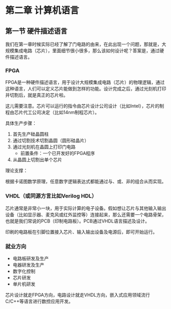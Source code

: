 # 第二章 计算机语言

## 第一节 硬件描述语言

我们在第一章时候实际已经了解了门电路的由来，在此出现一个问题，那就是，大规模集成电路（芯片），里面细节很小很多，那么该如何设计呢？答案是，通过硬件描述语言。

### FPGA

FPGA是一种硬件描述语言，用于设计大规模集成电路（芯片）的物理逻辑，通过这种语言，人们可以定义芯片能做到怎样的功能。设计完成之后，通过光刻机打印并切割后，就是真正的芯片啦。

这儿需要注意。芯片可以运行的指令由芯片设计公司设计（比如Intel），芯片的制程由芯片代工公司决定（比如14nm制程芯片）。

具体生产步骤：

1. 首先生产硅晶圆柱
2. 通过切割技术切割晶圆（圆形硅晶片）
3. 通过光刻机在晶圆上打印门电路
    - 前置条件：一个已开发好的FPGA程序
4. 从晶圆上切割出单个芯片

理论支撑：

根据卡诺图数学原理，任意数字逻辑表达式都能通过与、或、非的组合从而实现。

### VHDL（或同源方言比如Verilog HDL）

芯片通常是非常小一块，用于实际计算的电子设备。假如想让芯片与其他输入输出设备（比如显示器、麦克风或红外监控等）连接起来，那么还需要一个电路骨架，也就是我们常说的PCB（印制电路板）。PCB通过VHDL语言描述及设计。

印刷的电路板在引脚位置接入芯片、输入输出设备及电源后，即可开始运行。

### 就业方向

- 电路板研发及生产
- 电器研发及生产
- 数字化控制
- 芯片研发
- 单片机研发

芯片设计就走FPGA方向，电路设计就走VHDL方向，嵌入式应用领域流行C/C++等语言进行数控应用开发。
